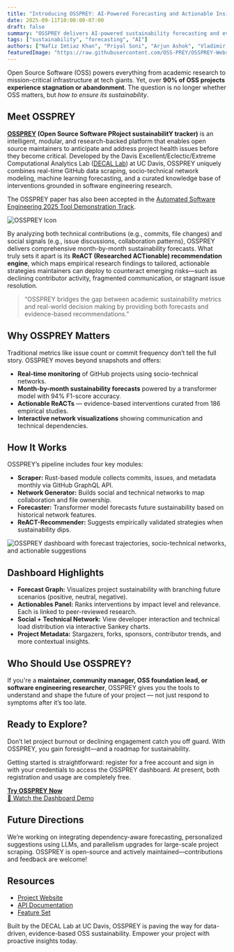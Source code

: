 ```yaml
---
title: "Introducing OSSPREY: AI-Powered Forecasting and Actionable Insights for OSS Sustainability"
date: 2025-09-11T10:00:00-07:00
draft: false
summary: "OSSPREY delivers AI-powered sustainability forecasting and evidence-based recommendations to help maintainers keep projects healthy."
tags: ["sustainability", "forecasting", "AI"]
authors: ["Nafiz Imtiaz Khan", "Priyal Soni", "Arjun Ashok", "Vladimir Filkov"]
featuredImage: "https://raw.githubusercontent.com/OSS-PREY/OSSPREY-Website/refs/heads/main/static/images/ossprey-dashboard.png"
---
```


Open Source Software (OSS) powers everything from academic research to mission-critical infrastructure at tech giants. Yet, over **90% of OSS projects experience stagnation or abandonment**. The question is no longer whether OSS matters, but _how to ensure its sustainability_.

## Meet OSSPREY

**[OSSPREY](https://oss-prey.github.io/OSSPREY-Website/) (Open Source Software PRoject sustainabilitY tracker)** is an intelligent, modular, and research-backed platform that enables open source maintainers to anticipate and address project health issues before they become critical. Developed by the Davis Excellent/Eclectic/Extreme Computational Analytics Lab ([DECAL Lab](https://decallab.cs.ucdavis.edu/)) at UC Davis, OSSPREY uniquely combines real-time GitHub data scraping, socio-technical network modeling, machine learning forecasting, and a curated knowledge base of interventions grounded in software engineering research.

The OSSPREY paper has also been accepted in the [Automated Software Engineering 2025 Tool Demonstration Track](https://conf.researchr.org/track/ase-2025/ase-2025-tool-demonstration-track).

![OSSPREY Icon](https://oss-prey.github.io/OSSPREY-Website/static/images/favicon.ico)

By analyzing both technical contributions (e.g., commits, file changes) and social signals (e.g., issue discussions, collaboration patterns), OSSPREY delivers comprehensive month-by-month sustainability forecasts. What truly sets it apart is its **ReACT (Researched ACTionable) recommendation engine**, which maps empirical research findings to tailored, actionable strategies maintainers can deploy to counteract emerging risks—such as declining contributor activity, fragmented communication, or stagnant issue resolution.

> “OSSPREY bridges the gap between academic sustainability metrics and real-world decision making by providing both forecasts and evidence-based recommendations.”

## Why OSSPREY Matters

Traditional metrics like issue count or commit frequency don’t tell the full story. OSSPREY moves beyond snapshots and offers:

- **Real-time monitoring** of GitHub projects using socio-technical networks.
- **Month-by-month sustainability forecasts** powered by a transformer model with 94% F1-score accuracy.
- **Actionable ReACTs** — evidence-based interventions curated from 186 empirical studies.
- **Interactive network visualizations** showing communication and technical dependencies.

## How It Works

OSSPREY’s pipeline includes four key modules:

- **Scraper:** Rust-based module collects commits, issues, and metadata monthly via GitHub GraphQL API.
- **Network Generator:** Builds social and technical networks to map collaboration and file ownership.
- **Forecaster:** Transformer model forecasts future sustainability based on historical network features.
- **ReACT-Recommender:** Suggests empirically validated strategies when sustainability dips.

![OSSPREY dashboard with forecast trajectories, socio-technical networks, and actionable suggestions](https://raw.githubusercontent.com/OSS-PREY/OSSPREY-Website/refs/heads/main/static/images/ossprey-dashboard-2.PNG)

## Dashboard Highlights

- **Forecast Graph:** Visualizes project sustainability with branching future scenarios (positive, neutral, negative).
- **Actionables Panel:** Ranks interventions by impact level and relevance. Each is linked to peer-reviewed research.
- **Social + Technical Network:** View developer interaction and technical load distribution via interactive Sankey charts.
- **Project Metadata:** Stargazers, forks, sponsors, contributor trends, and more contextual insights.

## Who Should Use OSSPREY?

If you're a **maintainer, community manager, OSS foundation lead, or software engineering researcher**, OSSPREY gives you the tools to understand and shape the future of your project — not just respond to symptoms after it’s too late.

## Ready to Explore?

Don’t let project burnout or declining engagement catch you off guard. With OSSPREY, you gain foresight—and a roadmap for sustainability.

Getting started is straightforward: register for a free account and sign in with your credentials to access the OSSPREY dashboard. At present, both registration and usage are completely free.

[**Try OSSPREY Now**](https://oss-prey.github.io/OSSPREY-Website/)  
[🎥 Watch the Dashboard Demo](https://www.youtube.com/watch?v=N7a0v4hPylU)

## Future Directions

We’re working on integrating dependency-aware forecasting, personalized suggestions using LLMs, and parallelism upgrades for large-scale project scraping. OSSPREY is open-source and actively maintained—contributions and feedback are welcome!

## Resources

- [Project Website](https://oss-prey.github.io/OSSPREY-Website/)
- [API Documentation](https://oss-prey.github.io/OSSPREY-Website/#API)
- [Feature Set](https://oss-prey.github.io/OSSPREY-Website/#Features)

Built by the DECAL Lab at UC Davis, OSSPREY is paving the way for data-driven, evidence-based OSS sustainability. Empower your project with proactive insights today.
